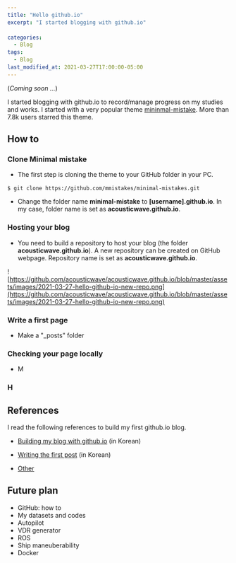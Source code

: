 ```yaml
---
title: "Hello github.io"
excerpt: "I started blogging with github.io"

categories:
  - Blog
tags:
  - Blog
last_modified_at: 2021-03-27T17:00:00-05:00
---
```


(*Coming soon ...*)

I started blogging with github.io to record/manage progress on my studies and works. I started with a very popular theme [mininmal-mistake](https://github.com/mmistakes/minimal-mistakes). More than 7.8k users starred this theme.



## How to

### Clone Minimal mistake

- The first step is cloning the theme to your GitHub folder in your PC.

```
$ git clone https://github.com/mmistakes/minimal-mistakes.git
```

- Change the folder name **minimal-mistake** to **[username].github.io**. In my case, folder name is set as **acousticwave.github.io**.



### Hosting your blog

- You need to build a repository to host your blog (the folder **acousticwave.github.io**). A new repository can be created on GitHub webpage. Repository name is set as **acousticwave.github.io**.

![https://github.com/acousticwave/acousticwave.github.io/blob/master/assets/images/2021-03-27-hello-github-io-new-repo.png](https://github.com/acousticwave/acousticwave.github.io/blob/master/assets/images/2021-03-27-hello-github-io-new-repo.png)



### Write a first page

- Make a "_posts" folder



### Checking your page locally

- M



### H





## References

I read the following references to build my first github.io blog.

- [Building my blog with github.io](https://devinlife.com/howto%20github%20pages/new-blog-from-template/) (in Korean)

- [Writing the first post](https://devinlife.com/howto%20github%20pages/first-post/) (in Korean)
- [Other](https://devinlife.com/howto/)



## Future plan

- GitHub: how to
- My datasets and codes
- Autopilot
- VDR generator
- ROS
- Ship maneuberability
- Docker